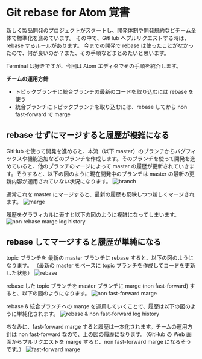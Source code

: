 # Git rebase for Atom 覚書
新しく製品開発のプロジェクトがスタートし、開発体制や開発規約などチーム全体で標準化を進めています。
その中で、GitHub へプルリクエストする時は、rebase するルールがあります。
今までの開発で rebase は使ったことがなかったので、何が良いのか？また、その手順などまとめたいと思います。

Terminal は好きですが、今回は Atom エディタでその手順を紹介します。

**チームの運用方針**

* トピックブランチに統合ブランチの最新のコードを取り込むには rebase を使う
* 統合ブランチにトピックブランチを取り込むには、rebase してから non fast-forward で marge

## rebase せずにマージすると履歴が複雑になる
GitHub を使って開発を進めると、本流（以下 master）のブランチからバグフィックスや機能追加などのブランチを作成します。そのブランチを使って開発を進めていると、他のブランチのマージによって master の履歴が更新されていきます。そうすると、以下の図のように現在開発中のブランチは master の最新の更新内容が適用されていない状況になります。
![branch](https://raw.githubusercontent.com/KunihikoKido/docs/master/images/git-rebase.001.png)

通常これを master にマージすると、最新の履歴も反映しつつ新しくマージされます。
![marge](https://raw.githubusercontent.com/KunihikoKido/docs/master/images/git-rebase.002.png)

履歴をグラフィカルに表すと以下の図のように複雑になってしまいます。
![non rebase marge log history](https://raw.githubusercontent.com/KunihikoKido/docs/master/images/git-rebase.003.png)

## rebase してマージすると履歴が単純になる
topic ブランチを 最新の master ブランチに rebase すると、以下の図のようになります。
（最新の master をベースに topic ブランチを作成してコードを更新した状態）
![rebase](https://raw.githubusercontent.com/KunihikoKido/docs/master/images/git-rebase.004.png)

rebase した topic ブランチを master ブランチに marge (non fast-forward) すると、以下の図のようになります。
![non fast-forward marge ](https://raw.githubusercontent.com/KunihikoKido/docs/master/images/git-rebase.005.png)

rebase & 統合ブランチへの marge を運用していくことで、履歴は以下の図のように単純化されます。
![rebase & non fast-forward log history](https://raw.githubusercontent.com/KunihikoKido/docs/master/images/git-rebase.006.png)

ちなみに、fast-forward marge すると履歴は一本化されます。チームの運用方針は non fast-forward なので、上の図の履歴になります。（GitHub の Web 画面からプルリクエストを marge すると、non fast-forward marge になるそうです。）
![fast-forward marge](https://raw.githubusercontent.com/KunihikoKido/docs/master/images/git-rebase.007.png)
